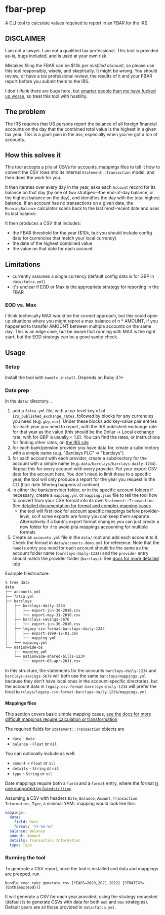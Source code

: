 # fbar-prep

A CLI tool to calculate values required to report in an FBAR for the IRS.

## DISCLAIMER

I am not a lawyer. I am not a qualified tax professional. This tool is provided as-is, bugs included, and is used at
your own risk.

Mistakes filing the FBAR can be $10k *per misfiled account*, so please use this tool responsibly, wisely, and
skeptically. It might be wrong. You should review, or have a tax professional review, the results of it and your FBAR
report before you submit them to the IRS.

I don't *think* there are bugs here, but [smarter people than me have fucked up
worse](https://www.wired.com/2010/11/1110mars-climate-observer-report/), so treat this tool with hostility.

## The problem

The IRS requires that US persons report the balance of all foreign financial accounts on the day that the combined total
value is the highest in a given tax year. This is a giant pain in the ass, especially when you've got a ton of accounts.

## How this solves it

This tool accepts a pile of CSVs for accounts, mappings files to tell it how to convert the CSV rows into its internal
`Statement::Transaction` model, and then does the work for you.

It then iterates over every day in the year, asks each `Account` record for its balance on that day (by one of two
stratgies--the end-of-day balance, or the highest balance on the day), and identifies the day with the total highest
balance. If an account has no transactions on a given date, the `RunningBalance` calculator scans back to the last
most-recent date and uses its last balance.

It then produces a CSV that includes:

- the FBAR threshold for the year ($10k, but you should include config data for currencies that match your local
  currency)
- the date of the highest combined value
- the value on that date for each account

## Limitations

- currently assumes a single currency (default config data is for GBP in `data/fatca.yml`)
- it's unclear if EOD or Max is the appropriate strategy for reporting in the FBAR

### EOD vs. Max

I think technically MAX would be the correct approach, but this could open up situations where you might reprot a max
balance of n * AMOUNT, if you happened to transfer AMOUNT between multiple accounts on the same day. This is an edge
case, but be aware that running with MAX is the right start, but the EOD strategy can be a good sanity check.


## Usage

### Setup

Install the tool with `bundle install`. Depends on Ruby 3.1+

### Data prep

In the `data/` directory...

1. add a `fatca.yml` file, with a top-level key of of `irs_published_exchange_rates`, followed by blocks for any
   currencies you need (e.g. `gbp`, `eur`). Under these blocks add key-value pair entries for each year you need to
   report, with the IRS published exchange rate for that year as the value (this should be the Dollar -> Local exchange
   rate, with for GBP is usually < 1.0). You can find the rates, or instructions for finding other rates, on [the IRS
   site](https://www.irs.gov/individuals/international-taxpayers/yearly-average-currency-exchange-rates)
2. for each bank/pension provider you have data for, create a subdirectory with a simple name (e.g. "Barclays PLC" =>
   "barclays")
3. for each account with each provider, create a subdirectory for the account with a simple name (e.g.
   `data/barclays/barclays-daily-1234`). Repeat this for every account with every provider. Put your export CSV data
   for the account here. You don't need to limit these to a specific year, the tool will
   only produce a report for the year you request in the CLI (tl;dr date filtering happens at runtime)
4. in either the bank/provider folder, or in the specific account folders if necessary, create a `mapping.yml` or
   `mapping.json` file to tell the tool how to convert from your CSV format into its own `Statement::Transaction`. See
   [detailed documentation for format and complex mapping cases](./docs/mapping_files.md)
    - the tool will first look for account specific mappings before provider-level, so if some exports are funny you can
      keep them separate. Alternatively if a bank's export format changes you can just create a new folder for it to
      avoid pita mappings accounting for multiple formats
5. Create an `accounts.yml` file in the `data/` root and add each account to it. Check the format in
   `data/accounts.demo.yml` for reference. Note that the `handle` entry you need for each account should be the same as
   the account folder name (`barclays-daily-1234`) and the `provider` entry should match the provider folder
   (`barclays`). See [docs for more detailed info](./docs/account_yml_files.md)

Example filestructure:

```bash
% tree data
data
├── accounts.yml
├── fatca.yml
├── barclays
│   ├── barclays-daily-1234
│   │   ├── export-jun-30-2010.csv
│   │   └── export-may-31-2010.csv
│   ├── barclays-savings-5678
│   │   └── export-jun-30-2010.csv
│   ├── legacy-csv-format-barclays-daily-1234
│   │   ├── export-1999-12-01.csv
│   │   └── mapping.yml
│   └── mapping.yml
└── nationwide-bs
    ├── mapping.yml
    └── nationwide-shared-bills-1234
        └── export-03-apr-2011.csv
```

In this structure, the statements for the accounts `barclays-daily-1234` and `barclays-savings-5678` will both use the
same `barclays/mappings.yml` because they don't have local ones in the account-specific directories, but the account
data in `legacy-csv-format-barclays-daily-1234` will prefer the local `barclays/legacy-csv-format-barclays-daily-1234/mappings.yml`.

#### Mappings files

This section covers basic simple mapping cases, [see the docs for more difficult mappings require calculation or
transformation](./docs/mapping_files.md)

The required fields for `Statement::Transaction` objects are

- `date` - `Date`
- `balance` - `Float` or `nil`

You can optionally include as well:

- `amount` = `Float` or `nil`
- `details` - `String` or `nil`
- `type` - `String` or `nil`

Date mappings require both a `field` and a `format` entry, where the format [is one supported by
`Date#strftime`](https://ruby-doc.org/stdlib-2.4.1/libdoc/date/rdoc/Date.html#method-i-strftime).

Assuming a CSV with headers `Date`, `Balance`, `Amount`, `Transaction Information`, `Type`, a minimal YAML
mapping would look like this:

```yaml
mappings:
  date:
    field: Date
    format: '%Y-%m-%d'
  balance: Balance
  amount: Amount
  details: Transaction Information
  type: Type
```

### Running the tool

To generate a CSV report, once the tool is installed and data and mappings are prepped, run

`bundle exec rake generate_csv [YEARS=2020,2021,2022] [STRATEGY={both|max|eod}]]`

It will generate a CSV for each year provided, using the strategy requested (default is to generate CSVs with data for
both `eod` and `max` strategies). Default years are all those provided in `data/fatca.yml`.
